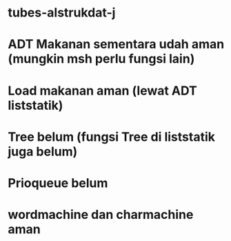 # tubes-alstrukdat-j
# ADT Makanan sementara udah aman (mungkin msh perlu fungsi lain)
# Load makanan aman (lewat ADT liststatik)
# Tree belum (fungsi Tree di liststatik juga belum)
# Prioqueue belum
# wordmachine dan charmachine aman
